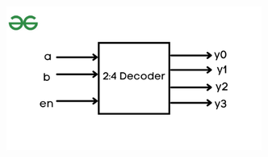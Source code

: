 !['image'](https://github.com/teksingh2/Embedded_system/blob/master/2to4%20decoder/2_to_4_decoder.png)
